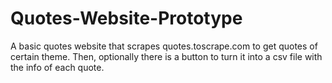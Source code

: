 # Quotes-Website-Prototype
A basic quotes website that scrapes quotes.toscrape.com to get quotes of certain theme. Then, optionally there is a button to turn it into a csv file with the info of each quote.
